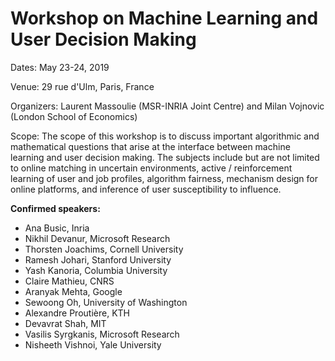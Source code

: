 # Workshop on Machine Learning and User Decision Making

Dates: May 23-24, 2019

Venue: 29 rue d'Ulm, Paris, France

Organizers: Laurent Massoulie (MSR-INRIA Joint Centre) and Milan Vojnovic (London School of Economics)

Scope: The scope of this workshop is to discuss important algorithmic and mathematical questions that arise at the interface between machine learning and user decision making. The subjects include but are not limited to online matching in uncertain environments, active / reinforcement learning of user and job profiles, algorithm fairness, mechanism design for online platforms, and inference of user susceptibility to influence.

**Confirmed speakers:**

* Ana Busic, Inria
* Nikhil Devanur, Microsoft Research
* Thorsten Joachims, Cornell University
* Ramesh Johari, Stanford University
* Yash Kanoria, Columbia University
* Claire Mathieu, CNRS
* Aranyak Mehta, Google
* Sewoong Oh, University of Washington
* Alexandre Proutière, KTH
* Devavrat Shah, MIT
* Vasilis Syrgkanis, Microsoft Research
* Nisheeth Vishnoi, Yale University

